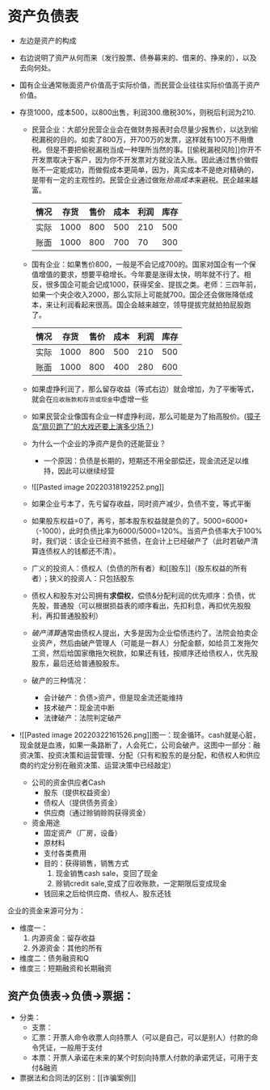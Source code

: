 # 资产负债表
- 左边是资产的构成
- 右边说明了资产从何而来（发行股票、债券募来的、借来的、挣来的），以及去向何处。
- 国有企业通常账面资产价值高于实际价值，而民营企业往往实际价值高于资产价值。
- 存货1000，成本500，以800出售，利润300.缴税30%，则税后利润为210.
	- 民营企业：大部分民营企业会在做财务报表时会尽量少报售价，以达到偷税漏税的目的。如卖了800万，开700万的发票，这样就有100万不用缴税。但是不要把偷税漏税当成一种理所当然的事。[[偷税漏税风险]]你开不开发票取决于客户，因为你不开发票对方就没法入账。因此通过售价做假账不一定能成功，而做假成本更简单，因为，真实成本不是绝对精确的，是带有一定的主观性的。民营企业通过做账*抬高成本*来避税。民企越来越富。

		| 情况 | 存货 | 售价 | 成本 | 利润 | 库存 |
		| ---- | ---- | ---- | ---- | ---- | ---- |
		| 实际 | 1000 | 800  | 500  | 210  | 500  |
		| 账面 | 1000 | 800  | 700  | 70   | 300  |
	- 国有企业：如果售价800，一般是不会记成700的。国家对国企有一个保值增值的要求，想要平稳增长。今年要是涨得太快，明年就不行了。相反，很多国企可能会记成1000，获得奖金、提拔之类。老师：三四年前，如果一个央企收入2000，那么实际上可能就700。国企还会做账降低成本，来让利润看起来很高。国企会越来越空，领导提拔完就拍拍屁股跑了。
	
		| 情况 | 存货 | 售价 | 成本 | 利润 | 库存 |
		| ---- | ---- | ---- | ---- | ---- | ---- |
		| 实际 | 1000 | 800  | 500  | 210  | 500  |
		| 账面 | 1000 | 800  | 400  | 280  | 600  |
	
	- 如果虚挣利润了，那么留存收益（等式右边）就会增加，为了平衡等式，就会在`应收账款和存货或现金`中虚增一些
	- 如果民营企业像国有企业一样虚挣利润，那么可能是为了抬高股价。([獐子岛“扇贝跑了”的大戏还要上演多少场？](https://baijiahao.baidu.com/s?id=1649997374613438844&wfr=spider&for=pc))
	- 为什么一个企业的净资产是负的还能营业？
		- 一个原因：负债是长期的，短期还不用全部偿还，现金流还足以维持，因此可以继续经营
	- ![[Pasted image 20220318192252.png]]
	- 如果企业亏本了，先亏留存收益，同时资产减少，负债不变，等式平衡
	- 如果股东权益=0了，再亏，那本股东权益就是负的了。5000=6000+（-1000），此时负债比率为6000/5000=120%。当资产负债率大于100%时，我们说：该企业已经资不抵债，在会计上已经破产了（此时若破产清算连债权人的钱都还不清）。
	- 广义的投资人：债权人（负债的所有者）和[[股东]]（股东权益的所有者）；狭义的投资人：只包括股东
	- 债权人和股东对公司拥有**求偿权**，偿债&分配利润的优先顺序：负债，优先股，普通股（可以根据损益表的顺序看出，先扣利息，再扣优先股股利，再扣普通股股利）
	- *破产清算*通常由债权人提出，大多是因为企业偿债违约了。法院会拍卖企业资产，然后由破产管理人（可能是一群人）分配金额，如给员工发拖欠工资，然后给国家缴拖欠税款，如果还有钱，按顺序还给债权人，优先股股东，最后还给普通股股东。
	- 破产的三种情况：
		- 会计破产：负债>资产，但是现金流还能维持
		- 技术破产：现金流中断
		- 法律破产：法院判定破产

- ![[Pasted image 20220322161526.png]]图一：现金循环。cash就是心脏，现金就是血液，如果一条路断了，人会死亡，公司会破产。这图中一部分：融资决策、投资决策和运营管理、分配（只有和股东的是分配，和债权人和供应商的约定分别在融资决策、运营决策中已经敲定）
	- 公司的资金供应者Cash
		- 股东（提供权益资金）
		- 债权人（提供债务资金）
		- 供应商（通过赊销赊购获得资金）
	- 资金用途
		- 固定资产（厂房，设备）
		- 原材料
		- 支付各类费用
		- 目的：获得销售，销售方式
			1. 现金销售cash sale，变回了现金
			2. 赊销credit sale,变成了应收账款，一定期限后变成现金
		- 钱回来之后给供应商、债权人、股东还钱

企业的资金来源可分为：
- 维度一：
	1. 内源资金：留存收益
	2. 外源资金：其他的所有
- 维度二：债务融资和Q
- 维度三：短期融资和长期融资


## 资产负债表->负债->票据：
- 分类：
	- 支票：
	- 汇票：开票人命令收票人向持票人（可以是自己，可以是别人）付款的命令凭证，一般用于支付
	- 本票：开票人承诺在未来的某个时刻向持票人付款的承诺凭证，可用于支付&融资
- 票据法和合同法的区别：[[诈骗案例]]
